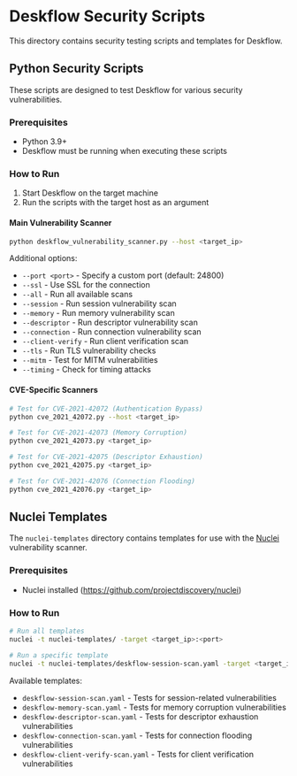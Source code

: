 # Deskflow Security Scripts

This directory contains security testing scripts and templates for Deskflow.

## Python Security Scripts

These scripts are designed to test Deskflow for various security vulnerabilities.

### Prerequisites

- Python 3.9+
- Deskflow must be running when executing these scripts

### How to Run

1. Start Deskflow on the target machine
2. Run the scripts with the target host as an argument

#### Main Vulnerability Scanner

```bash
python deskflow_vulnerability_scanner.py --host <target_ip>
```

Additional options:
- `--port <port>` - Specify a custom port (default: 24800)
- `--ssl` - Use SSL for the connection
- `--all` - Run all available scans
- `--session` - Run session vulnerability scan
- `--memory` - Run memory vulnerability scan
- `--descriptor` - Run descriptor vulnerability scan
- `--connection` - Run connection vulnerability scan
- `--client-verify` - Run client verification scan
- `--tls` - Run TLS vulnerability checks
- `--mitm` - Test for MITM vulnerabilities
- `--timing` - Check for timing attacks

#### CVE-Specific Scanners

```bash
# Test for CVE-2021-42072 (Authentication Bypass)
python cve_2021_42072.py --host <target_ip>

# Test for CVE-2021-42073 (Memory Corruption)
python cve_2021_42073.py <target_ip>

# Test for CVE-2021-42075 (Descriptor Exhaustion)
python cve_2021_42075.py <target_ip>

# Test for CVE-2021-42076 (Connection Flooding)
python cve_2021_42076.py <target_ip>
```

## Nuclei Templates

The `nuclei-templates` directory contains templates for use with the [Nuclei](https://github.com/projectdiscovery/nuclei) vulnerability scanner.

### Prerequisites

- Nuclei installed (https://github.com/projectdiscovery/nuclei)

### How to Run

```bash
# Run all templates
nuclei -t nuclei-templates/ -target <target_ip>:<port>

# Run a specific template
nuclei -t nuclei-templates/deskflow-session-scan.yaml -target <target_ip>:<port>
```

Available templates:
- `deskflow-session-scan.yaml` - Tests for session-related vulnerabilities
- `deskflow-memory-scan.yaml` - Tests for memory corruption vulnerabilities
- `deskflow-descriptor-scan.yaml` - Tests for descriptor exhaustion vulnerabilities
- `deskflow-connection-scan.yaml` - Tests for connection flooding vulnerabilities
- `deskflow-client-verify-scan.yaml` - Tests for client verification vulnerabilities 
